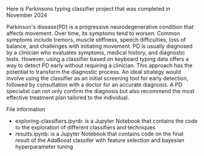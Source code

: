 Here is Parkinsons typing classifier project that was completed in November 2024

Parkinson's disease(PD) is a progressive neurodegenerative condition that affects movement. Over time, its symptoms tend to worsen. Common symptoms include tremors, muscle stiffness, speech difficulties, loss of balance, and challenges with initiating movement. PD is usually diagnosed by a clinician who evaluates symptoms, medical history, and diagnostic tests. However, using a classifier based on keyboard typing data offers a way to detect PD early without requiring a clinician. This approach has the potential to transform the diagnostic process. An ideal strategy would involve using the classifier as an initial screening tool for early detection, followed by consultation with a doctor for an accurate diagnosis. A PD specialist can not only confirm the diagnosis but also recommend the most effective treatment plan tailored to the individual.

File information

- exploring-classifiers.ipynb: is a Jupyter Notebook that contains the code to the exploration of different classifiers and techniques 
- results.ipynb: is a Jupyter Notebook that contains code on the final result of the AdaBoost classifer with feature selection and bayesian hyperparameter tuning 

